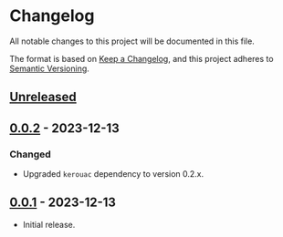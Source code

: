 # Changelog
All notable changes to this project will be documented in this file.

The format is based on [Keep a Changelog](https://keepachangelog.com/en/1.0.0/),
and this project adheres to [Semantic Versioning](https://semver.org/spec/v2.0.0.html).

## [Unreleased]

## [0.0.2] - 2023-12-13

### Changed
- Upgraded `kerouac` dependency to version 0.2.x.

## [0.0.1] - 2023-12-13

- Initial release.

[Unreleased]: https://github.com/jaredhanson/kerouac-book/compare/v0.0.1...HEAD
[0.0.2]: https://github.com/jaredhanson/kerouac-book/compare/v0.0.1...v0.0.2
[0.0.1]: https://github.com/jaredhanson/kerouac-book/releases/tag/v0.0.1
